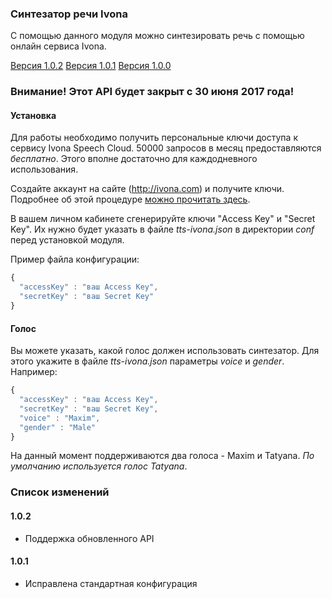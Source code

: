 ### Синтезатор речи Ivona
С помощью данного модуля можно синтезировать речь с помощью онлайн сервиса Ivona.

[Версия 1.0.2](https://bintray.com/artifact/download/uzyovoys/aggregate/com/aggregate/tts-ivona/1.0.2/tts-ivona-1.0.2.jar)
[Версия 1.0.1](https://bintray.com/artifact/download/uzyovoys/aggregate/com/aggregate/tts-ivona/1.0.1/tts-ivona-1.0.1.jar)
[Версия 1.0.0](https://bintray.com/artifact/download/uzyovoys/aggregate/com/aggregate/tts-ivona/1.0.0/tts-ivona-1.0.0.jar)

### Внимание! Этот API будет закрыт с 30 июня 2017 года!

#### Установка
Для работы необходимо получить персональные ключи доступа к сервису Ivona Speech Cloud.
50000 запросов в месяц предоставляются *бесплатно*. Этого вполне достаточно для каждодневного использования.

Создайте аккаунт на сайте (http://ivona.com) и получите ключи. Подробнее об этой процедуре [можно прочитать здесь](http://b2b.support.ivona.com/articles/en_US/FAQ/sign-into-Speech-Cloud/?l=en_US&fs=RelatedArticle).

В вашем личном кабинете сгенерируйте ключи "Access Key" и "Secret Key".
Их нужно будет указать в файле _tts-ivona.json_ в директории _conf_ перед установкой модуля.

Пример файла конфигурации:

```javascript
{
  "accessKey" : "ваш Access Key",
  "secretKey" : "ваш Secret Key"
}
```

#### Голос
Вы можете указать, какой голос должен использовать синтезатор. Для этого укажите в файле _tts-ivona.json_ параметры _voice_ и _gender_. Например:

```javascript
{
  "accessKey" : "ваш Access Key",
  "secretKey" : "ваш Secret Key",
  "voice" : "Maxim",
  "gender" : "Male"
}
```

На данный момент поддерживаются два голоса - Maxim и Tatyana. _По умолчанию используется голос Tatyana_.

### Список изменений

#### 1.0.2

- Поддержка обновленного API

#### 1.0.1

- Исправлена стандартная конфигурация
